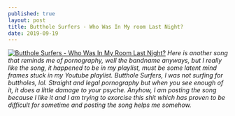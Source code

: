 ```yaml
---
published: true
layout: post
title: Butthole Surfers - Who Was In My room Last Night?
date: 2019-09-19
---
```

[![Butthole Surfers - Who Was In My Room Last Night?](http://img.youtube.com/vi/m3GoQG0nU7g/0.jpg)](http://www.youtube.com/watch?v=m3GoQG0nU7g "Butthole Surfers - Who Was In My Room Last Night?>
?")
*Here is another song that reminds me of pornography, well the bandname anyways, but I really like the song, it happened to be in my playlist, must be some latent mind frames stuck in my Youtube playlist.  Butthole Surfers, I was not surfing for buttholes, lol.  Straight and legal pornography but when you see enough of it, it does a little damage to your psyche.  Anyhow, I am posting the song because I like it and I am trying to exorcise this shit which has proven to be difficult for sometime and posting the song helps me somehow.*  
